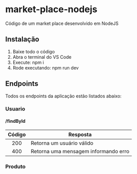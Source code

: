 # market-place-nodejs

Código de um market place desenvolvido em NodeJS


## Instalação

1. Baixe todo o código
2. Abra o terminal do VS Code
3. Execute: npm i
4. Rode executando: npm run dev

## Endpoints

Todos os endpoints da aplicação estão listados abaixo:

### Usuario

#### /findById


| Código | Resposta                             |
| :-------: | -------------------------------------- |
|   200   | Retorna um usuário válido          |
|   400   | Retorna uma mensagem informando erro |

### Produto
